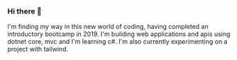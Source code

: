 ### Hi there 👋

I'm finding my way in this new world of coding, having completed an introductory bootcamp in 2019. I'm building web applications and apis using dotnet core, mvc and I'm learning c#. I'm also currently experimenting on a project with tailwind.
